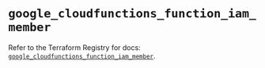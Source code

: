# `google_cloudfunctions_function_iam_member`

Refer to the Terraform Registry for docs: [`google_cloudfunctions_function_iam_member`](https://registry.terraform.io/providers/hashicorp/google-beta/5.13.0/docs/resources/google_cloudfunctions_function_iam_member).
